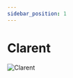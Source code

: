 ```yaml
---
sidebar_position: 1
---
```


# Clarent

![Clarent](https://vwiki.valorserver.com/api/item/picture/Clarent)

